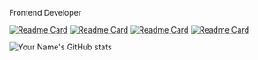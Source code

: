 Frontend Developer 

[![Readme Card](https://github-readme-stats.vercel.app/api/pin/?username=IncubatorSamurai&repo=Inctagram&theme=graywhite)](https://github.com/IncubatorSamurai/Inctagram)
[![Readme Card](https://github-readme-stats.vercel.app/api/pin/?username=it-incubator&repo=musicfun-react-all-stacks&theme=graywhite)](https://github.com/it-incubator/musicfun-react-all-stacks)
[![Readme Card](https://github-readme-stats.vercel.app/api/pin/?username=natalyasafarevich&repo=Hivemind&theme=graywhite)](https://github.com/natalyasafarevich/Hivemind)
[![Readme Card](https://github-readme-stats.vercel.app/api/pin/?username=IncubatorSamurai&repo=inctagramAdmin&theme=graywhite)](https://github.com/IncubatorSamurai/inctagramAdmin)


![Your Name's GitHub stats](https://github-readme-stats.vercel.app/api?username=natalyasafarevich&show_icons=true&theme=default)
